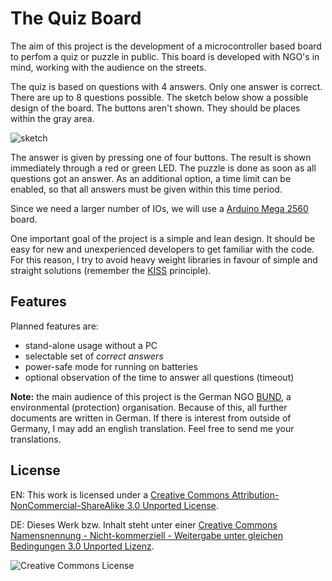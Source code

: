 # The Quiz Board

The aim of this project is the development of a microcontroller based
board to perfom a quiz or puzzle in public. This board is developed
with NGO's in mind, working with the audience on the streets.

The quiz is based on questions with 4 answers. Only one answer is
correct. There are up to 8 questions possible. The sketch below show
a possible design of the board. The buttons aren't shown. They should be places
within the gray area.

![sketch](https://raw.github.com/joede/quiz-board/master/docs/images/Puzzleboard-Sample.png)

The answer is given by pressing one of four buttons. The result is
shown immediately through a red or green LED. The puzzle is done as soon
as all questions got an answer. As an additional option, a time limit
can be enabled, so that all answers must be given within this time period.

Since we need a larger number of IOs, we will use a
[Arduino Mega 2560](http://arduino.cc/en/Main/arduinoBoardMega2560)
board.

One important goal of the project is a simple and lean design. It should be easy
for new and unexperienced developers to get familiar with the code. For this
reason, I try to avoid heavy weight libraries in favour of simple and straight
solutions (remember the [KISS](http://en.wikipedia.org/wiki/KISS_principle)
principle).


## Features

Planned features are:

* stand-alone usage without a PC
* selectable set of *correct answers*
* power-safe mode for running on batteries
* optional observation of the time to answer all questions (timeout)

**Note:** the main audience of this project is the German NGO [BUND](http://www.bund.net),
a environmental (protection) organisation. Because of this, all further documents
are written in German. If there is interest from outside of Germany, I may
add an english translation. Feel free to send me your translations.


## License

EN: This work is licensed under a [Creative Commons Attribution-NonCommercial-ShareAlike 3.0 Unported License](href="http://creativecommons.org/licenses/by-nc-sa/3.0/).

DE: Dieses Werk bzw. Inhalt steht unter einer [Creative Commons Namensnennung - Nicht-kommerziell - Weitergabe unter gleichen Bedingungen 3.0 Unported Lizenz](http://creativecommons.org/licenses/by-nc-sa/3.0/deed.de").

![Creative Commons License](http://i.creativecommons.org/l/by-nc-sa/3.0/88x31.png)
